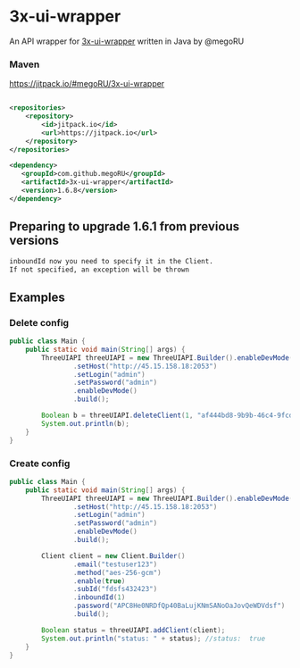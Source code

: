 # 3x-ui-wrapper

An API wrapper for [3x-ui-wrapper](https://github.com/MHSanaei/3x-ui) written in Java by @megoRU

### Maven

https://jitpack.io/#megoRU/3x-ui-wrapper

```xml

<repositories>
    <repository>
        <id>jitpack.io</id>
        <url>https://jitpack.io</url>
    </repository>
</repositories>

<dependency>
   <groupId>com.github.megoRU</groupId>
   <artifactId>3x-ui-wrapper</artifactId>
   <version>1.6.8</version>
</dependency>
```
## Preparing to upgrade 1.6.1 from previous versions

```html
inboundId now you need to specify it in the Client. 
If not specified, an exception will be thrown
```

## Examples

### Delete config

```java
public class Main {
    public static void main(String[] args) {
        ThreeUIAPI threeUIAPI = new ThreeUIAPI.Builder().enableDevMode()
                .setHost("http://45.15.158.18:2053")
                .setLogin("admin")
                .setPassword("admin")
                .enableDevMode()
                .build();

        Boolean b = threeUIAPI.deleteClient(1, "af444bd8-9b9b-46c4-9fcd-971153852d89"); //or email 432fdgd
        System.out.println(b);
    }
}
```

### Create config
```java
public class Main {
    public static void main(String[] args) {
        ThreeUIAPI threeUIAPI = new ThreeUIAPI.Builder().enableDevMode()
                .setHost("http://45.15.158.18:2053")
                .setLogin("admin")
                .setPassword("admin")
                .enableDevMode()
                .build();

        Client client = new Client.Builder()
                .email("testuser123")
                .method("aes-256-gcm")
                .enable(true)
                .subId("fdsfs432423")
                .inboundId(1)
                .password("APC8He0NRDfQp40BaLujKNmSANoOaJovQeWDVdsf")
                .build();

        Boolean status = threeUIAPI.addClient(client);
        System.out.println("status: " + status); //status:  true
    }
}
```
